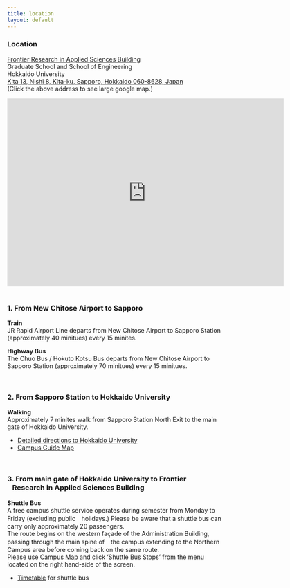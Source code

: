 ```yaml
---
title: location
layout: default
---
```

<!-- MAIN CONTENT -->
  <div id="main_content_wrap" class="outer">
    <section id="main_content" class="inner">
     <h3 id="location">Location</h3>
       <p><a href="https://www.oia.hokudai.ac.jp/maps/?id=133">Frontier Research in Applied Sciences Building</a><br>
           Graduate School and School of Engineering<br>
           Hokkaido University<br>
           <a href="https://goo.gl/maps/JtP1MdrwH5U2">Kita 13, Nishi 8, Kita-ku, Sapporo, Hokkaido 060-8628, Japan</a><br>
           (Click the above address to see large google map.)</p>
             <div id="ggmap"><!--<iframe src="https://www.google.com/maps/embed?pb=!1m18!1m12!1m3!1d2060.7424234830823!2d141.34175906700744!3d43.0765595             30617565!2m3!1f0!2f0!3f0!3m2!1i1024!2i768!4f13.1!3m3!1m2!1s0x0%3A0x0!2zNDPCsDA0JzQwLjciTiAxNDHCsDIw             JzI0LjEiRQ!5e0!3m2!1sen!2sjp!4v1442329400468" width="300" height="200" frameborder="0"         style="border:0" allowfullscreen></iframe>-->
             <iframe width="639" height="435" src="http://www.oia.hokudai.ac.jp/maps/embed/?place=133" frameborder="0">MAP</iframe>
             </div>
             <br>
             
   <h3 id="location">1. From New Chitose Airport to Sapporo</h3> 
     <p><strong>Train</strong><br>
       JR Rapid Airport Line departs from New Chitose Airport to Sapporo Station (approximately 40 minitues)           every 15 minites.</p>
 
   <p><strong>Highway Bus</strong><br>
       The Chuo Bus / Hokuto Kotsu Bus departs from New Chitose Airport to Sapporo Station (approximately 70   minitues) every 15 minitues.</p>
     <br>  
 
   <h3 id="location">2. From Sapporo Station to Hokkaido University</h3>
     <p><strong>Walking</strong><br>
 Approximately 7 minites walk from Sapporo Station North Exit to the main gate of Hokkaido University.<br>
       <ul>
          <li>
       <a href="http://www.oia.hokudai.ac.jp/about/visitors-access-maps/sapporo-campus-map/">Detailed directions to Hokkaido University</a>
          </li>
          <li>
       <a href="https://www.oia.hokudai.ac.jp/wp-content/uploads/2015/08/2015-英語版キャンパスマップ最終.pdf">Campus Guide Map</a>
          </li>
       </ul>
       </p>
       <br>
 
 <h3 id="location">3. From main gate of Hokkaido University to Frontier<br>&nbsp;&nbsp;&nbsp;Research in Applied Sciences Building</h3>
   <p><strong>Shuttle Bus</strong><br>
     A free campus shuttle service operates during semester from Monday to Friday (excluding public　holidays.) Please be aware that a shuttle bus can carry only approximately 20 passengers.<br> 
     The route begins on the western façade of the Administration Building, passing through the main spine of　the campus extending to the Northern Campus area before coming back on the same route.<br>
     Please use <a href="http://www.oia.hokudai.ac.jp/maps/?p=sapporo">Campus Map</a> and click ‘Shuttle Bus Stops’ from the menu located on the right hand-side of the screen.<br>
    <ul>
       <li><a href="https://www.oia.hokudai.ac.jp/wp-content/uploads/2016/06/160620Bus-time-tableHokkaido-University.pdf">Timetable</a> for shuttle bus
       </li>
    </ul>
   </p>

  </section>
</div>
